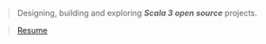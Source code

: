 >Designing, building and exploring ***Scala 3 open source*** projects.

<!-- ![Stats](https://github-readme-stats.vercel.app/api?username=objektwerks&show_icons=true&hide_border=true) -->

<!-- * Top annual commits:  ***14,971*** -->
<!-- * Top monthly commits: ***1,793*** -->

>[Resume](https://github.com/objektwerks/resume)
